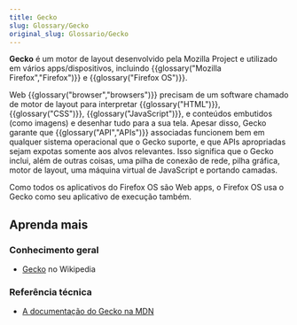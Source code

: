 ```yaml
---
title: Gecko
slug: Glossary/Gecko
original_slug: Glossario/Gecko
---
```


**Gecko** é um motor de layout desenvolvido pela Mozilla Project e utilizado em vários apps/dispositivos, incluindo {{glossary("Mozilla Firefox","Firefox")}} e {{glossary("Firefox OS")}}.

Web {{glossary("browser","browsers")}} precisam de um software chamado de motor de layout para interpretar {{glossary("HTML")}}, {{glossary("CSS")}}, {{glossary("JavaScript")}}, e conteúdos embutidos (como imagens) e desenhar tudo para a sua tela. Apesar disso, Gecko garante que {{glossary("API","APIs")}} associadas funcionem bem em qualquer sistema operacional que o Gecko suporte, e que APIs apropriadas sejam expotas somente aos alvos relevantes. Isso significa que o Gecko inclui, além de outras coisas, uma pilha de conexão de rede, pilha gráfica, motor de layout, uma máquina virtual de JavaScript e portando camadas.

Como todos os aplicativos do Firefox OS são Web apps, o Firefox OS usa o Gecko como seu aplicativo de execução também.

## Aprenda mais

### Conhecimento geral

- [Gecko](<https://pt.wikipedia.org/wiki/Gecko_(software)>) no Wikipedia

### Referência técnica

- [A documentação do Gecko na MDN](/pt-BR/docs/Mozilla/Gecko)
